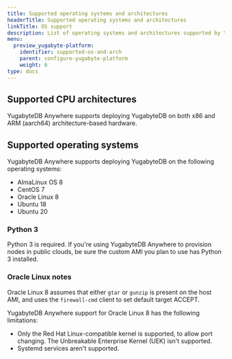 ```yaml
---
title: Supported operating systems and architectures
headerTitle: Supported operating systems and architectures
linkTitle: OS support
description: List of operating systems and architectures supported by YugabyteDB Anywhere
menu:
  preview_yugabyte-platform:
    identifier: supported-os-and-arch
    parent: configure-yugabyte-platform
    weight: 6
type: docs
---
```


## Supported CPU architectures

YugabyteDB Anywhere supports deploying YugabyteDB on both x86 and ARM (aarch64) architecture-based hardware.

## Supported operating systems

YugabyteDB Anywhere supports deploying YugabyteDB on the following operating systems:

* AlmaLinux OS 8
* CentOS 7
* Oracle Linux 8
* Ubuntu 18
* Ubuntu 20

### Python 3

Python 3 is required. If you're using YugabyteDB Anywhere to provision nodes in public clouds, be sure the custom AMI you plan to use has Python 3 installed.

### Oracle Linux notes

Oracle Linux 8 assumes that either `gtar` or `gunzip` is present on the host AMI, and uses the `firewall-cmd` client to set default target ACCEPT.

YugabyteDB Anywhere support for Oracle Linux 8 has the following limitations:

* Only the Red Hat Linux-compatible kernel is supported, to allow port changing. The Unbreakable Enterprise Kernel (UEK) isn't supported.
* Systemd services aren't supported.
